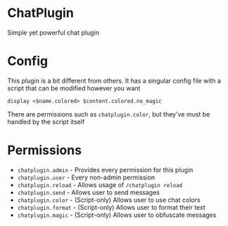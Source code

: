 # ChatPlugin

Simple yet powerful chat plugin

# Config

This plugin is a bit different from others. It has a
singular config file with a script that can be modified
however you want

```
display <$name.colored> $content.colored.no_magic
```

There are permissions such as `chatplugin.color`, but
they've must be handled by the script itself

# Permissions

- `chatplugin.admin`  - Provides every permission for this plugin
- `chatplugin.user`   - Every non-admin permission
- `chatplugin.reload` - Allows usage of `/chatplugin reload`
- `chatplugin.send`   - Allows user to send messages
- `chatplugin.color`  - (Script-only) Allows user to use chat colors
- `chatplugin.format` - (Script-only) Allows user to format their text
- `chatplugin.magic`  - (Script-only) Allows user to obfuscate messages
